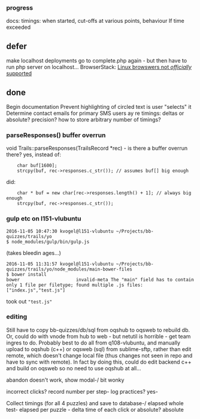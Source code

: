 
### progress

docs: timings: when started,  cut-offs at various points, behaviour If time exceeded

## defer

make localhost deployments go to complete.php again - but then have to run php server on localhost...
BrowserStack: [Linux browswers not *officially* supported](https://github.com/twbs/bootstrap/issues/11007)

## done

Begin documentation
Prevent highlighting of circled text is user "selects" it
Determine contact emails for primary SMS users
ay re timings: deltas or absolute? precision? how to store arbitrary number of timings?

### parseResponses() buffer overrun

void Trails::parseResponses(TrailsRecord *rec) - is there a buffer overrun there? yes, instead of:

        char buf[1600];
        strcpy(buf, rec->responses.c_str()); // assumes buf[] big enough

did:

        char * buf = new char[rec->responses.length() + 1]; // always big enough
        strcpy(buf, rec->responses.c_str());

### gulp etc on l151-vlubuntu

    2016-11-05 10:47:30 kvogel@l151-vlubuntu ~/Projects/bb-quizzes/trails/yo
    $ node_modules/gulp/bin/gulp.js

(takes bleedin ages...)

    2016-11-05 11:31:57 kvogel@l151-vlubuntu ~/Projects/bb-quizzes/trails/yo/node_modules/main-bower-files
    $ bower install
    bower                     invalid-meta The "main" field has to contain only 1 file per filetype; found multiple .js files: ["index.js","test.js"]

took out `"test.js"`

### editing

Still have to copy bb-quizzes/db/sql from oqshub to oqsweb to rebuild db. 
Or, could do with vnode from hub to web - but netutil is horrible - get team ingres to do.
Probably best to do all from q108-vlubuntu, and manually upload to oqshub (c++) or oqsweb (sql) from sublime-sftp, rather than edit remote, which doesn't change local file (thus changes not seen in repo and have to sync with remote). In fact by doing this, could do edit backend c++ and build on oqsweb so no need to use oqshub at all...

abandon doesn't work, show modal-/ bit wonky

incorrect clicks? record number per step-
log practices? yes-

Collect timings (for all 4 puzzles) and save to database-/
    elapsed whole test-
    elapsed per puzzle - delta time of each click or absolute? absolute
